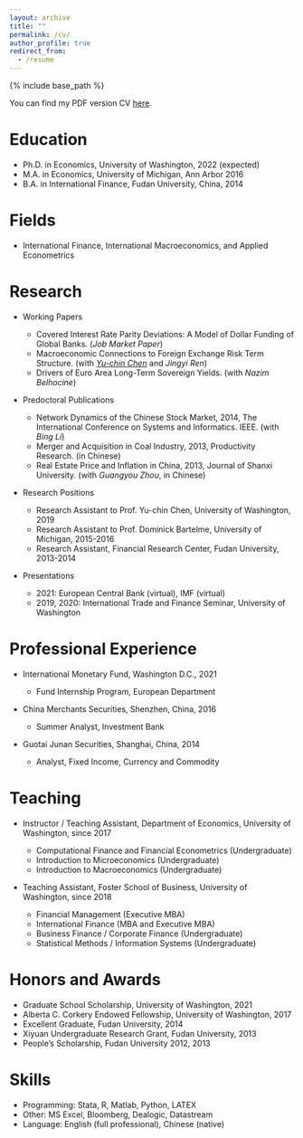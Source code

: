 ```yaml
---
layout: archive
title: ""
permalink: /cv/
author_profile: true
redirect_from:
  - /resume
---
```


{% include base_path %}



You can find my PDF version CV [here](https://li-yida.github.io/liyida.github.io/files/Li_CV.pdf).

Education
======
* Ph.D. in Economics, University of Washington, 2022 (expected)
* M.A. in Economics, University of Michigan, Ann Arbor 2016
* B.A. in International Finance, Fudan University, China, 2014


Fields
======
* International Finance, International Macroeconomics, and Applied Econometrics


Research
======
* Working Papers
  * Covered Interest Rate Parity Deviations: A Model of Dollar Funding of Global Banks. (*Job Market Paper*)
  * Macroeconomic Connections to Foreign Exchange Risk Term Structure. (with [*Yu-chin Chen*](https://econ.washington.edu/people/yu-chin-chen) and *Jingyi Ren*)
  * Drivers of Euro Area Long-Term Sovereign Yields. (with *Nazim Belhocine*)


* Predoctoral Publications
  * Network Dynamics of the Chinese Stock Market, 2014, The International Conference on Systems and Informatics. IEEE. (with *Bing Li*)
  * Merger and Acquisition in Coal Industry, 2013, Productivity Research. (in Chinese)
  * Real Estate Price and Inflation in China, 2013, Journal of Shanxi University. (with *Guangyou Zhou*, in Chinese)
  
* Research Positions
  * Research Assistant to Prof. Yu-chin Chen, University of Washington, 2019
  * Research Assistant to Prof. Dominick Bartelme, University of Michigan, 2015-2016
  * Research Assistant, Financial Research Center, Fudan University, 2013-2014
  
* Presentations
  * 2021: European Central Bank (virtual), IMF (virtual)
  * 2019, 2020: International Trade and Finance Seminar, University of Washington

Professional Experience
======
* International Monetary Fund, Washington D.C., 2021
  * Fund Internship Program, European Department

* China Merchants Securities, Shenzhen, China, 2016
  * Summer Analyst, Investment Bank
 
* Guotai Junan Securities, Shanghai, China, 2014
  * Analyst, Fixed Income, Currency and Commodity

  
Teaching
======
* Instructor / Teaching Assistant, Department of Economics, University of Washington, since 2017
   * Computational Finance and Financial Econometrics (Undergraduate)
   * Introduction to Microeconomics (Undergraduate)
   * Introduction to Macroeconomics (Undergraduate)

* Teaching Assistant, Foster School of Business, University of Washington, since 2018
  * Financial Management (Executive MBA)
  * International Finance (MBA and Executive MBA)
  * Business Finance / Corporate Finance (Undergraduate)
  * Statistical Methods / Information Systems (Undergraduate)

Honors and Awards
======
* Graduate School Scholarship, University of Washington, 2021
* Alberta C. Corkery Endowed Fellowship, University of Washington, 2017
* Excellent Graduate, Fudan University, 2014
* Xiyuan Undergraduate Research Grant, Fudan University, 2013
* People’s Scholarship, Fudan University 2012, 2013

Skills
======
* Programming: Stata, R, Matlab, Python, LATEX
* Other: MS Excel, Bloomberg, Dealogic, Datastream
* Language: English (full professional), Chinese (native)
  

